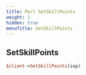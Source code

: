 ```yaml
---
title: Perl SetSkillPoints
weight: 1
hidden: true
menuTitle: SetSkillPoints
---
```

## SetSkillPoints
```perl
$client->SetSkillPoints(inp)
```
